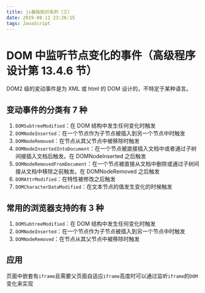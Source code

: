 ```yaml
---
title: js基础知识系列（三）
date: 2019-08-11 23:26:15
tags: JavaScript
---
```


# DOM 中监听节点变化的事件（高级程序设计第 13.4.6 节）

DOM2 级的変动事件是为 XML 或 html 的 DOM 设计的，不特定于某种语言。

## 变动事件的分类有 7 种

1. `DOMSubtreeModified`：在 DOM 结构中发生任何变化时触发
2. `DOMNodeInserted`：在一个节点作为子节点被插入到另一个节点中时触发
3. `DOMNodeRemoved`：在节点从其父节点中被移除时触发
4. `DOMNodeInsertedIntoDocument`：在一个节点被直接插入文档中或者通过子树间接插入文档后触发。在 DOMNodeInserted 之后触发
5. `DOMNodeRemovedFromDocument`：在一个节点被直接从文档中删除或通过子树间接从文档中移除之前触发。在 DOMNodeRemoved 之后触发
6. `DOMAttrModified`：在特性被修改之后触发
7. `DOMCharacterDataModified`：在文本节点的值发生变化的时候触发

## 常用的浏览器支持的有 3 种

1. `DOMSubtreeModified`：在 DOM 结构中发生任何变化时触发
2. `DOMNodeInserted`：在一个节点作为子节点被插入到另一个节点中时触发
3. `DOMNodeRemoved`：在节点从其父节点中被移除时触发

## 应用

页面中嵌套有`iframe`且需要父页面自适应`iframe`高度时可以通过监听`iframe`的`DOM`变化来实现
